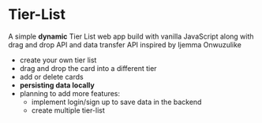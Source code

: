 # Tier-List
A simple **dynamic** Tier List web app build with vanilla JavaScript along with drag and drop API and data transfer API inspired by Ijemma Onwuzulike
- create your own tier list
- drag and drop the card into a different tier 
- add or delete cards
- **persisting data locally**
- planning to add more features: 
  - implement login/sign up to save data in the backend
  - create multiple tier-list 

